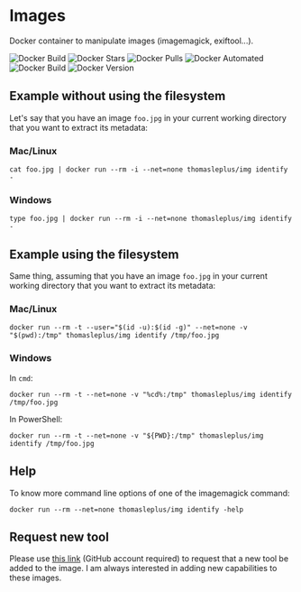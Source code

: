 # Images

Docker container to manipulate images (imagemagick, exiftool...).

![Docker Build](https://github.com/thomasleplus/docker-img/workflows/Docker/badge.svg)
![Docker Stars](https://img.shields.io/docker/stars/thomasleplus/img)
![Docker Pulls](https://img.shields.io/docker/pulls/thomasleplus/img)
![Docker Automated](https://img.shields.io/docker/cloud/automated/thomasleplus/img)
![Docker Build](https://img.shields.io/docker/cloud/build/thomasleplus/img)
![Docker Version](https://img.shields.io/docker/v/thomasleplus/img?sort=semver)

## Example without using the filesystem

Let's say that you have an image `foo.jpg` in your current working directory that you want to extract its metadata:

### Mac/Linux

```
cat foo.jpg | docker run --rm -i --net=none thomasleplus/img identify -
```

### Windows

```
type foo.jpg | docker run --rm -i --net=none thomasleplus/img identify -
```

## Example using the filesystem

Same thing, assuming that you have an image `foo.jpg` in your current working directory that you want to extract its metadata:

### Mac/Linux

```
docker run --rm -t --user="$(id -u):$(id -g)" --net=none -v "$(pwd):/tmp" thomasleplus/img identify /tmp/foo.jpg
```

### Windows

In `cmd`:

```
docker run --rm -t --net=none -v "%cd%:/tmp" thomasleplus/img identify /tmp/foo.jpg
```

In PowerShell:

```
docker run --rm -t --net=none -v "${PWD}:/tmp" thomasleplus/img identify /tmp/foo.jpg
```

## Help

To know more command line options of one of the imagemagick command:

```
docker run --rm --net=none thomasleplus/img identify -help
```

## Request new tool

Please use [this link](https://github.com/thomasleplus/docker-img/issues/new?assignees=thomasleplus&labels=enhancement&template=feature_request.md&title=%5BFEAT%5D) (GitHub account required) to request that a new tool be added to the image. I am always interested in adding new capabilities to these images.
